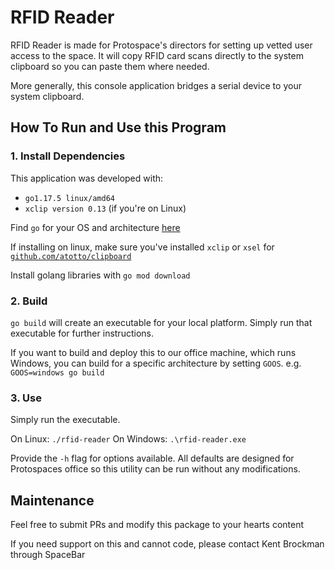 # RFID Reader

RFID Reader is made for Protospace's directors for setting up vetted user access to the space.
It will copy RFID card scans directly to the system clipboard so you can paste them where needed.

More generally, this console application bridges a serial device to your system clipboard.

## How To Run and Use this Program

### 1. Install Dependencies

This application was developed with:
- `go1.17.5 linux/amd64`
- `xclip version 0.13` (if you're on Linux)

Find `go` for your OS and architecture [here](https://go.dev/dl/)

If installing on linux, make sure you've installed `xclip` or `xsel` for [`github.com/atotto/clipboard`](https://github.com/atotto/clipboard)

Install golang libraries with `go mod download`

### 2. Build

`go build` will create an executable for your local platform.
Simply run that executable for further instructions.

If you want to build and deploy this to our office machine, which runs Windows, you can build for a specific architecture by setting `GOOS`.
e.g. `GOOS=windows go build`

### 3. Use

Simply run the executable.

On Linux: `./rfid-reader`
On Windows: `.\rfid-reader.exe`

Provide the `-h` flag for options available.
All defaults are designed for Protospaces office so this utility can be run without any modifications.

## Maintenance

Feel free to submit PRs and modify this package to your hearts content

If you need support on this and cannot code, please contact Kent Brockman through SpaceBar
